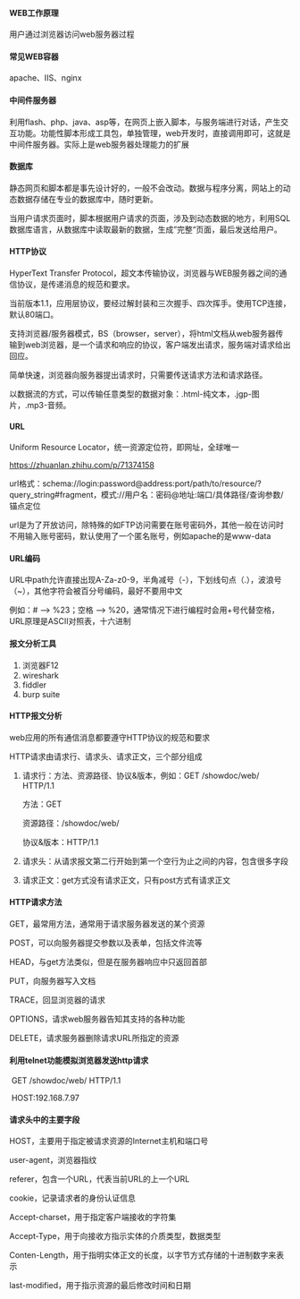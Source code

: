 #### WEB工作原理

用户通过浏览器访问web服务器过程

#### 常见WEB容器

apache、IIS、nginx

#### 中间件服务器

利用flash、php、java、asp等，在网页上嵌入脚本，与服务端进行对话，产生交互功能。功能性脚本形成工具包，单独管理，web开发时，直接调用即可，这就是中间件服务器。实际上是web服务器处理能力的扩展

#### 数据库

静态网页和脚本都是事先设计好的，一般不会改动。数据与程序分离，网站上的动态数据存储在专业的数据库中，随时更新。

当用户请求页面时，脚本根据用户请求的页面，涉及到动态数据的地方，利用SQL数据库语言，从数据库中读取最新的数据，生成”完整“页面，最后发送给用户。

#### HTTP协议

HyperText Transfer Protocol，超文本传输协议，浏览器与WEB服务器之间的通信协议，是传递消息的规范和要求。

当前版本1.1，应用层协议，要经过解封装和三次握手、四次挥手。使用TCP连接，默认80端口。

支持浏览器/服务器模式，BS（browser，server），将html文档从web服务器传输到web浏览器，是一个请求和响应的协议，客户端发出请求，服务端对请求给出回应。

简单快速，浏览器向服务器提出请求时，只需要传送请求方法和请求路径。

以数据流的方式，可以传输任意类型的数据对象：.html-纯文本，.jgp-图片，.mp3-音频。

#### URL

Uniform Resource Locator，统一资源定位符，即网址，全球唯一

https://zhuanlan.zhihu.com/p/71374158

url格式：schema://login:password@address:port/path/to/resource/?query_string#fragment，模式://用户名：密码@地址:端口/具体路径/查询参数/锚点定位

url是为了开放访问，除特殊的如FTP访问需要在账号密码外，其他一般在访问时不用输入账号密码，默认使用了一个匿名账号，例如apache的是www-data

#### URL编码

URL中path允许直接出现A-Za-z0-9，半角减号（-），下划线句点（.），波浪号（~），其他字符会被百分号编码，最好不要用中文

例如：# --> %23；空格 --> %20，通常情况下进行编程时会用+号代替空格，URL原理是ASCII对照表，十六进制



#### 报文分析工具

1. 浏览器F12
2. wireshark
3. fiddler
4. burp suite

#### HTTP报文分析

web应用的所有通信消息都要遵守HTTP协议的规范和要求

HTTP请求由请求行、请求头、请求正文，三个部分组成

1. 请求行：方法、资源路径、协议&版本，例如：GET /showdoc/web/ HTTP/1.1

   方法：GET

   资源路径：/showdoc/web/

   协议&版本：HTTP/1.1

2. 请求头：从请求报文第二行开始到第一个空行为止之间的内容，包含很多字段

3. 请求正文：get方式没有请求正文，只有post方式有请求正文

#### HTTP请求方法

GET，最常用方法，通常用于请求服务器发送的某个资源

POST，可以向服务器提交参数以及表单，包括文件流等

HEAD，与get方法类似，但是在服务器响应中只返回首部

PUT，向服务器写入文档

TRACE，回显浏览器的请求

OPTIONS，请求web服务器告知其支持的各种功能

DELETE，请求服务器删除请求URL所指定的资源

#### 		利用telnet功能模拟浏览器发送http请求

​		GET  /showdoc/web/ HTTP/1.1

​		HOST:192.168.7.97

#### 	请求头中的主要字段

HOST，主要用于指定被请求资源的Internet主机和端口号

user-agent，浏览器指纹

referer，包含一个URL，代表当前URL的上一个URL

cookie，记录请求者的身份认证信息

Accept-charset，用于指定客户端接收的字符集

Accept-Type，用于向接收方指示实体的介质类型，数据类型

Conten-Length，用于指明实体正文的长度，以字节方式存储的十进制数字来表示

last-modified，用于指示资源的最后修改时间和日期
